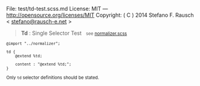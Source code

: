 File:      test/td-test.scss.md
License:   MIT — http://opensource.org/licenses/MIT
Copyright: ( C ) 2014 Stefano F. Rausch < stefano@rausch-e.net >

> **Td** : Single Selector Test  
> <small> see [normalizer.scss](../_normalizer.scss.md) </smalll>

    @import "../normalizer";

    td {
        @extend %td;

        content : "@extend %td;";
    }

Only `td` selector definitions should be stated.
